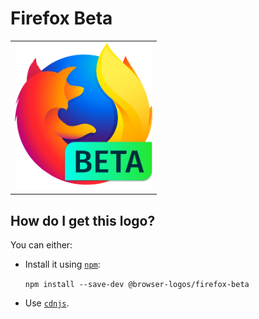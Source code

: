 # Firefox Beta

<table>
    <tr height=230>
        <td>
            <a href="https://github.com/alrra/browser-logos/tree/7a178d6a3a922d084bfe8bc05187e38da1de36fd/src/firefox-beta">
                <img width=220 src="https://raw.githubusercontent.com/alrra/browser-logos/7a178d6a3a922d084bfe8bc05187e38da1de36fd/src/firefox-beta/firefox-beta.svg?sanitize=true" alt="Firefox Beta browser logo">
            </a>
        </td>
    </tr>
</table>

## How do I get this logo?

You can either:

* Install it using [`npm`][npm]:

  `npm install --save-dev @browser-logos/firefox-beta`

* Use [`cdnjs`][cdnjs].

<!-- Link labels: -->

[cdnjs]: https://cdnjs.com/libraries/browser-logos
[npm]: https://www.npmjs.com/
